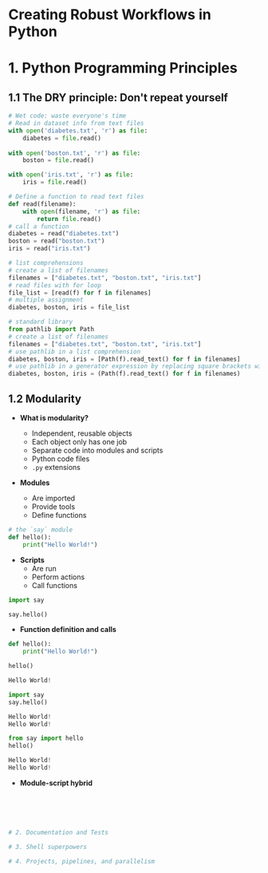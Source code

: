 Creating Robust Workflows in Python
====================================

# 1. Python Programming Principles

## 1.1 The DRY principle: Don't repeat yourself

```python
# Wet code: waste everyone's time
# Read in dataset info from text files
with open('diabetes.txt', 'r') as file:
	diabetes = file.read()
	
with open('boston.txt', 'r') as file:
	boston = file.read()

with open('iris.txt', 'r') as file:
	iris = file.read()

# Define a function to read text files
def read(filename):
	with open(filename, 'r') as file:
		return file.read()
# call a function	
diabetes = read("diabetes.txt")
boston = read("boston.txt")
iris = read("iris.txt")

# list comprehensions
# create a list of filenames
filenames = ["diabetes.txt", "boston.txt", "iris.txt"]
# read files with for loop
file_list = [read(f) for f in filenames]
# multiple assignment
diabetes, boston, iris = file_list

# standard library
from pathlib import Path
# create a list of filenames
filenames = ["diabetes.txt", "boston.txt", "iris.txt"]
# use pathlib in a list comprehension
diabetes, boston, iris = [Path(f).read_text() for f in filenames]
# use pathlib in a generator expression by replacing square brackets with parentheses
diabetes, boston, iris = (Path(f).read_text() for f in filenames)
```

## 1.2 Modularity

* **What is modularity?**

	* Independent, reusable objects
	* Each object only has one job
	* Separate code into modules and scripts
	* Python code files
	* `.py` extensions

* **Modules**
	* Are imported
	* Provide tools
	* Define functions

```python
# the `say` module
def hello():
	print("Hello World!")
```

* **Scripts**
	* Are run
	* Perform actions
	* Call functions

```python
import say

say.hello()
```

* **Function definition and calls**

```python
def hello():
	print("Hello World!")

hello()

Hello World!
```

```python
import say
say.hello()

Hello World!
Hello World!

from say import hello
hello()

Hello World!
Hello World!
```

* **Module-script hybrid**

```python





# 2. Documentation and Tests

# 3. Shell superpowers

# 4. Projects, pipelines, and parallelism

